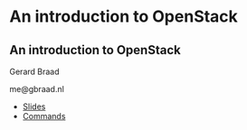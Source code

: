 # An introduction to OpenStack

## An introduction to OpenStack
Gerard Braad

<span class="lightblue">me</span><span class="white">@gbraad</span><span class="orange">.nl</span>


  * [Slides](./slides.html)
  * [Commands](./commands.html)
